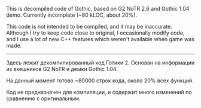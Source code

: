 This is decompiled code of Gothic, based on G2 NoTR 2.6 and Gothic 1.04 demo. Currently incomplete (~80 kLOC, about 20%).

This code is not intended to be compiled, and it may be inaccurate.
Although I try to keep code close to original, I occasionally modify code, and I use a lot of new C++ features which weren't available when game was made.




---------------

Здесь лежит декомпилированный код Готики 2. Основан на информации из ехешников G2 NoTR и демки Gothic 1.04.

На данный момент готово ~80000 строк кода, около 20% всех функций.

Код не предназначен для компиляции, и содержит много изменений по сравнению с оригинальным.
